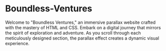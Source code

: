# Boundless-Ventures
Welcome to "Boundless Ventures," an immersive parallax website crafted with the mastery of HTML and CSS. Embark on a digital journey that mirrors the spirit of exploration and adventure. As you scroll through each meticulously designed section, the parallax effect creates a dynamic visual experience.           
       
      
      
      
                  
                  
      
              
                     
               
    
  
     

  
 
